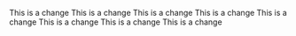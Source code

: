 This is a change
This is a change
This is a change
This is a change
This is a change
This is a change
This is a change
This is a change